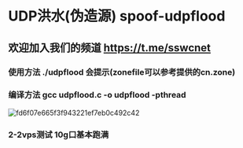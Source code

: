 # UDP洪水(伪造源) spoof-udpflood 
## 欢迎加入我们的频道 https://t.me/sswcnet 
### 使用方法 ./udpflood 会提示(zonefile可以参考提供的cn.zone)
### 编译方法 gcc udpflood.c -o udpflood -pthread

![fd6f07e665f3f943221ef7eb0c492c42](https://github.com/user-attachments/assets/42be88b8-2fc5-40f9-9d58-fe1ea34d8da0)

### 2-2vps测试 10g口基本跑满
